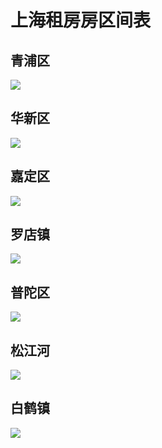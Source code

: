 上海租房房区间表  
=====

## 青浦区  
![](https://github.com/KissMyLady/Tools/blob/master/img/other/green_qu_qu.jpg)   

## 华新区   
![](https://github.com/KissMyLady/Tools/blob/master/img/other/hua_new_town.jpg)   

## 嘉定区    
![](https://github.com/KissMyLady/Tools/blob/master/img/other/jia_ding_qu.jpg)   

## 罗店镇  
![](https://github.com/KissMyLady/Tools/blob/master/img/other/luo_dian_town.jpg)   
 
## 普陀区    
![](https://github.com/KissMyLady/Tools/blob/master/img/other/pu_tuo_qu.jpg)  

## 松江河    
![](https://github.com/KissMyLady/Tools/blob/master/img/other/song_river_qu.jpgg)  

## 白鹤镇    
![](https://github.com/KissMyLady/Tools/blob/master/img/other/white_crane_wown.jpg)   


